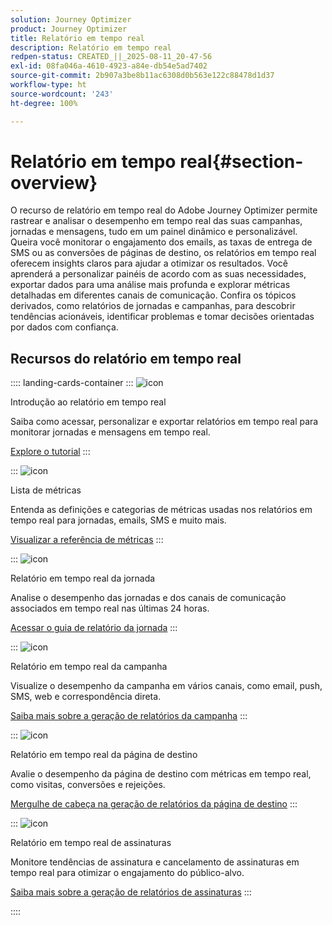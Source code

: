 ```yaml
---
solution: Journey Optimizer
product: Journey Optimizer
title: Relatório em tempo real
description: Relatório em tempo real
redpen-status: CREATED_||_2025-08-11_20-47-56
exl-id: 08fa046a-4610-4923-a84e-db54e5ad7402
source-git-commit: 2b907a3be8b11ac6308d0b563e122c88478d1d37
workflow-type: ht
source-wordcount: '243'
ht-degree: 100%

---
```


# Relatório em tempo real{#section-overview}

O recurso de relatório em tempo real do Adobe Journey Optimizer permite rastrear e analisar o desempenho em tempo real das suas campanhas, jornadas e mensagens, tudo em um painel dinâmico e personalizável. Queira você monitorar o engajamento dos emails, as taxas de entrega de SMS ou as conversões de páginas de destino, os relatórios em tempo real oferecem insights claros para ajudar a otimizar os resultados. Você aprenderá a personalizar painéis de acordo com as suas necessidades, exportar dados para uma análise mais profunda e explorar métricas detalhadas em diferentes canais de comunicação. Confira os tópicos derivados, como relatórios de jornadas e campanhas, para descobrir tendências acionáveis, identificar problemas e tomar decisões orientadas por dados com confiança.

## Recursos do relatório em tempo real

:::: landing-cards-container
:::
![icon](https://cdn.experienceleague.adobe.com/icons/circle-play.svg)

Introdução ao relatório em tempo real

Saiba como acessar, personalizar e exportar relatórios em tempo real para monitorar jornadas e mensagens em tempo real.

[Explore o tutorial](../using/reports/live-report.md)
:::

:::
![icon](https://cdn.experienceleague.adobe.com/icons/list-check.svg)

Lista de métricas

Entenda as definições e categorias de métricas usadas nos relatórios em tempo real para jornadas, emails, SMS e muito mais.

[Visualizar a referência de métricas](../using/reports/live-report-components.md)
:::

:::
![icon](https://cdn.experienceleague.adobe.com/icons/chart-line.svg)

Relatório em tempo real da jornada

Analise o desempenho das jornadas e dos canais de comunicação associados em tempo real nas últimas 24 horas.

[Acessar o guia de relatório da jornada](../using/reports/journey-live-report.md)
:::

:::
![icon](https://cdn.experienceleague.adobe.com/icons/chart-line.svg)

Relatório em tempo real da campanha

Visualize o desempenho da campanha em vários canais, como email, push, SMS, web e correspondência direta.

[Saiba mais sobre a geração de relatórios da campanha](../using/reports/campaign-live-report.md)
:::

:::
![icon](https://cdn.experienceleague.adobe.com/icons/chart-line.svg)

Relatório em tempo real da página de destino

Avalie o desempenho da página de destino com métricas em tempo real, como visitas, conversões e rejeições.

[Mergulhe de cabeça na geração de relatórios da página de destino](../using/reports/lp-report-live.md)
:::

:::
![icon](https://cdn.experienceleague.adobe.com/icons/chart-line.svg)

Relatório em tempo real de assinaturas

Monitore tendências de assinatura e cancelamento de assinaturas em tempo real para otimizar o engajamento do público-alvo.

[Saiba mais sobre a geração de relatórios de assinaturas](../using/reports/subscription-report-live.md)
:::

::::
